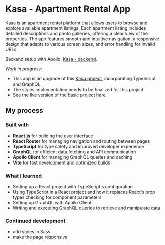 # Kasa - Apartment Rental App

Kasa is an apartment rental platform that allows users to browse and explore available apartment listings. Each apartment listing includes detailed descriptions and photo galleries, offering a clear view of the properties. The app features smooth and intuitive navigation, a responsive design that adapts to various screen sizes, and error handling for invalid URLs.

Backend setup with Apollo: [Kasa - backend](https://github.com/Kasia307584/kasa_apartment-rental-app2--backend).

_Work in progress:_

- This app is an upgrade of this [Kasa project](https://github.com/Kasia307584/kasa_apartment-rental-app--frontend), incorporating TypeScript and GraphQL.
- The styles implementation needs to be finalized for this project.
- See the live version of the basic project [here](https://kasa-app-five.vercel.app/).

## My process

### Built with

- **React.js** for building the user interface
- **React Router** for managing navigation and routing between pages
- **TypeScript** for type safety and improved developer experience
- **GraphQL** for efficient data fetching and API communication
- **Apollo Client** for managing GraphQL queries and caching
- **Vite** for fast development and optimized builds

### What I learned

- Setting up a React project with TypeScript's configuration
- Using TypeScript in a React project and how it replaces React's prop types checking for component parameters
- Setting up GraphQL with Apollo Client
- Writing and executing GraphQL queries to retrieve and manipulate data

### Continued development

- add styles in Sass
- make the page responsive
